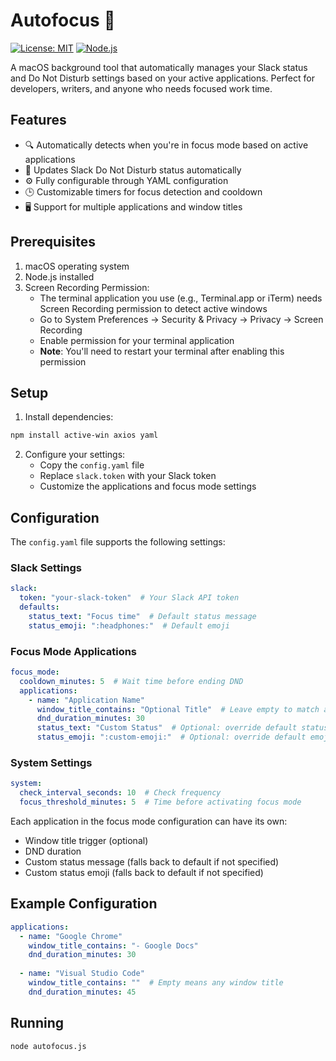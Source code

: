 # Autofocus 🎯

[![License: MIT](https://img.shields.io/badge/License-MIT-yellow.svg)](https://opensource.org/licenses/MIT)
[![Node.js](https://img.shields.io/badge/Node.js-43853D?style=flat&logo=node.js&logoColor=white)](https://nodejs.org/)

A macOS background tool that automatically manages your Slack status and Do Not Disturb settings based on your active applications. Perfect for developers, writers, and anyone who needs focused work time.

## Features

- 🔍 Automatically detects when you're in focus mode based on active applications
- 🔕 Updates Slack Do Not Disturb status automatically
- ⚙️ Fully configurable through YAML configuration
- 🕒 Customizable timers for focus detection and cooldown
- 🖥️ Support for multiple applications and window titles

## Prerequisites

1. macOS operating system
2. Node.js installed
3. Screen Recording Permission:
   - The terminal application you use (e.g., Terminal.app or iTerm) needs Screen Recording permission to detect active windows
   - Go to System Preferences → Security & Privacy → Privacy → Screen Recording
   - Enable permission for your terminal application
   - **Note**: You'll need to restart your terminal after enabling this permission

## Setup

1. Install dependencies:
```bash
npm install active-win axios yaml
```

2. Configure your settings:
   - Copy the `config.yaml` file
   - Replace `slack.token` with your Slack token
   - Customize the applications and focus mode settings

## Configuration

The `config.yaml` file supports the following settings:

### Slack Settings
```yaml
slack:
  token: "your-slack-token"  # Your Slack API token
  defaults:
    status_text: "Focus time"  # Default status message
    status_emoji: ":headphones:"  # Default emoji
```

### Focus Mode Applications
```yaml
focus_mode:
  cooldown_minutes: 5  # Wait time before ending DND
  applications:
    - name: "Application Name"
      window_title_contains: "Optional Title"  # Leave empty to match any window
      dnd_duration_minutes: 30
      status_text: "Custom Status"  # Optional: override default status
      status_emoji: ":custom-emoji:"  # Optional: override default emoji
```

### System Settings
```yaml
system:
  check_interval_seconds: 10  # Check frequency
  focus_threshold_minutes: 5  # Time before activating focus mode
```

Each application in the focus mode configuration can have its own:
- Window title trigger (optional)
- DND duration
- Custom status message (falls back to default if not specified)
- Custom status emoji (falls back to default if not specified)

## Example Configuration

```yaml
applications:
  - name: "Google Chrome"
    window_title_contains: "- Google Docs"
    dnd_duration_minutes: 30
  
  - name: "Visual Studio Code"
    window_title_contains: ""  # Empty means any window title
    dnd_duration_minutes: 45
```

## Running

```bash
node autofocus.js
